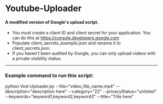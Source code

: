 # Youtube-Uploader

#### A modified version of Google's upload script.

 - You must create a client ID and client secret for your application. You can
 do this at https://console.developers.google.com
 - Populate client_secrets_example.json and rename it to client_secrets.json.
 - If you haven't been audited by Google, you can only upload videos with a private visibility status.

<hr />

 ### Example command to run this script: 

python Vod-Uploader.py --file="video_file_name.mp4" --description="description here" --category="22" --privacyStatus="unlisted" --keywords="keyword1,keyword2,keyword3" --title="Title here"
